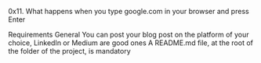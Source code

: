 0x11. What happens when you type google.com in your browser and press Enter

Requirements
General
You can post your blog post on the platform of your choice, LinkedIn or Medium are good ones
A README.md file, at the root of the folder of the project, is mandatory
